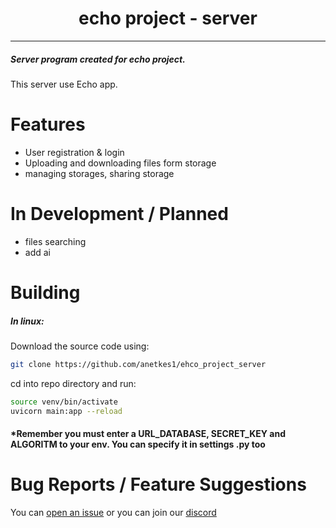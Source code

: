 <p align="center">

</p>

<h1 align="center">echo project - server</h1>

---

<h5>Server program created for echo project. </h5>
This server use Echo app.

# Features

- User registration & login
- Uploading and downloading files form storage
- managing storages, sharing storage

# In Development / Planned

- files searching
- add ai

# Building

<h5> In linux: </h5> 
Download the source code using:

```bash
git clone https://github.com/anetkes1/ehco_project_server
```

cd into repo directory and run:

```bash
source venv/bin/activate
uvicorn main:app --reload
```
<h4>*Remember you must enter a URL_DATABASE, SECRET_KEY and ALGORITM to your env. You can specify it in settings .py too</h4>

# Bug Reports / Feature Suggestions

You can [open an issue](https://github.com/antekes1/echo_project_server/issues) 
or you can join our [discord](https://discord.gg/dRMjjtWjdc)
